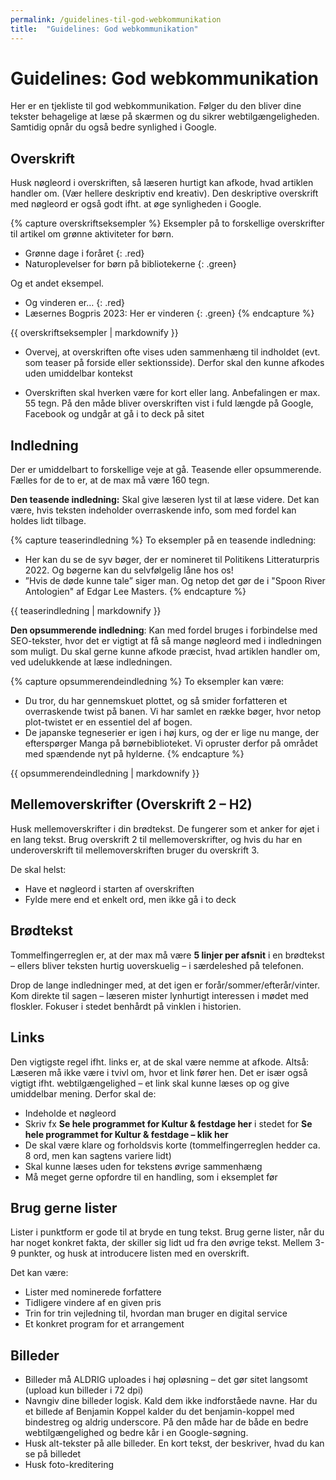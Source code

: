 ```yaml
---
permalink: /guidelines-til-god-webkommunikation
title:  "Guidelines: God webkommunikation"
---
```


# Guidelines: God webkommunikation #
Her er en tjekliste til god webkommunikation. Følger du den bliver dine tekster behagelige at læse på skærmen og du sikrer webtilgængeligheden. Samtidig opnår du også bedre synlighed i Google.  

## Overskrift ##

Husk nøgleord i overskriften, så læseren hurtigt kan afkode, hvad artiklen handler om. (Vær hellere deskriptiv end kreativ). Den deskriptive overskrift med nøgleord er også godt ifht. at øge synligheden i Google.

{% capture overskriftseksempler %}
Eksempler på to forskellige overskrifter til artikel om grønne aktiviteter for børn.

- Grønne dage i foråret
{: .red}
- Naturoplevelser for børn på bibliotekerne
{: .green}
  
Og et andet eksempel.

- Og vinderen er…
{: .red}
- Læsernes Bogpris 2023: Her er vinderen
{: .green}
{% endcapture %}
<div class="notice">{{ overskriftseksempler | markdownify }}</div>

- Overvej, at overskriften ofte vises uden sammenhæng til indholdet (evt. som teaser på forside eller sektionsside). Derfor skal den kunne afkodes uden umiddelbar kontekst

- Overskriften skal hverken være for kort eller lang. Anbefalingen er max. 55 tegn. På den måde bliver overskriften vist i fuld længde på Google, Facebook og undgår at gå i to deck på sitet

## Indledning ##
Der er umiddelbart to forskellige veje at gå. Teasende eller opsummerende. Fælles for de to er, at de max må være 160 tegn.

**Den teasende indledning:** Skal give læseren lyst til at læse videre. Det kan være, hvis teksten indeholder overraskende info, som med fordel kan holdes lidt tilbage.

{% capture teaserindledning %}
To eksempler på en teasende indledning:

- Her kan du se de syv bøger, der er nomineret til Politikens Litteraturpris 2022. Og bøgerne kan du selvfølgelig låne hos os!
- ”Hvis de døde kunne tale” siger man. Og netop det gør de i "Spoon River Antologien" af Edgar Lee Masters.
{% endcapture %}
<div class="notice">{{ teaserindledning | markdownify }}</div>

**Den opsummerende indledning**: Kan med fordel bruges i forbindelse med SEO-tekster, hvor det er vigtigt at få så mange nøgleord med i indledningen som muligt. Du skal gerne kunne afkode præcist, hvad artiklen handler om, ved udelukkende at læse indledningen.

{% capture opsummerendeindledning %}
To eksempler kan være:
 
- Du tror, du har gennemskuet plottet, og så smider forfatteren et overraskende twist på banen. Vi har samlet en række bøger, hvor netop plot-twistet er en essentiel del af bogen.
- De japanske tegneserier er igen i høj kurs, og der er lige nu mange, der efterspørger Manga på børnebiblioteket. Vi opruster derfor på området med spændende nyt på hylderne.
{% endcapture %}
<div class="notice">{{ opsummerendeindledning | markdownify }}</div>

## Mellemoverskrifter (Overskrift 2 – H2) ##
Husk mellemoverskrifter i din brødtekst. De fungerer som et anker for øjet i en lang tekst. Brug overskrift 2 til mellemoverskrifter, og hvis du har en underoverskrift til mellemoverskriften bruger du overskrift 3.

De skal helst:
- Have et nøgleord i starten af overskriften
- Fylde mere end et enkelt ord, men ikke gå i to deck

## Brødtekst ##
Tommelfingerreglen er, at der max må være **5 linjer per afsnit** i en brødtekst – ellers bliver teksten hurtig uoverskuelig – i særdeleshed på telefonen.

Drop de lange indledninger med, at det igen er forår/sommer/efterår/vinter. Kom direkte til sagen – læseren mister lynhurtigt interessen i mødet med floskler. Fokuser i stedet benhårdt på vinklen i historien.

## Links ##
Den vigtigste regel ifht. links er, at de skal være nemme at afkode. Altså: Læseren må ikke være i tvivl om, hvor et link fører hen. Det er især også vigtigt ifht.  webtilgængelighed – et link skal kunne læses op og give umiddelbar mening.
Derfor skal de:
- Indeholde et nøgleord
- Skriv fx **Se hele programmet for Kultur & festdage her** i stedet for **Se hele programmet for Kultur & festdage – klik her**
- De skal være klare og forholdsvis korte (tommelfingerreglen hedder ca. 8 ord, men kan sagtens variere lidt)
- Skal kunne læses uden for tekstens øvrige sammenhæng
- Må meget gerne opfordre til en handling, som i eksemplet før

## Brug gerne lister ##
Lister i punktform er gode til at bryde en tung tekst. Brug gerne lister, når du har noget konkret fakta, der skiller sig lidt ud fra den øvrige tekst. Mellem 3-9 punkter, og husk at introducere listen med en overskrift.

Det kan være:
- Lister med nominerede forfattere
- Tidligere vindere af en given pris
- Trin for trin vejledning til, hvordan man bruger en digital service
- Et konkret program for et arrangement

## Billeder ##
- Billeder må ALDRIG uploades i høj opløsning – det gør sitet langsomt (upload kun billeder i 72 dpi)
- Navngiv dine billeder logisk. Kald dem ikke indforståede navne. Har du et billede af Benjamin Koppel kalder du det benjamin-koppel med bindestreg og aldrig underscore. På den måde har de både en bedre webtilgængelighed og bedre kår i en Google-søgning.
- Husk alt-tekster på alle billeder. En kort tekst, der beskriver, hvad du kan se på billedet
- Husk foto-kreditering

